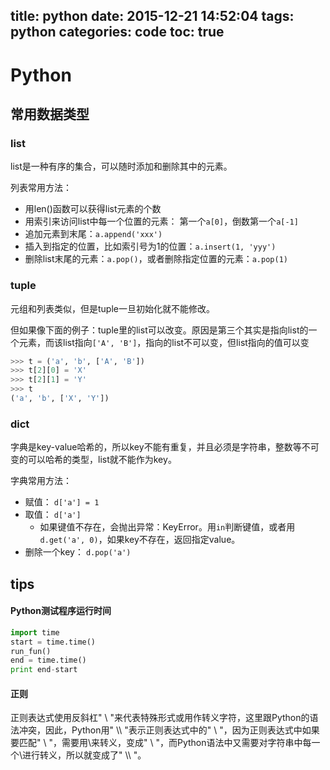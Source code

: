 title: python
date: 2015-12-21 14:52:04
tags: python
categories: code
toc: true 
---
# Python
## 常用数据类型

### list

list是一种有序的集合，可以随时添加和删除其中的元素。

列表常用方法：

* 用len()函数可以获得list元素的个数
* 用索引来访问list中每一个位置的元素： 第一个`a[0]`，倒数第一个`a[-1]`
* 追加元素到末尾：`a.append('xxx')`
* 插入到指定的位置，比如索引号为1的位置：`a.insert(1, 'yyy')`
* 删除list末尾的元素：`a.pop()`，或者删除指定位置的元素：`a.pop(1)`

<!-- more -->

### tuple

元组和列表类似，但是tuple一旦初始化就不能修改。

但如果像下面的例子：tuple里的list可以改变。原因是第三个其实是指向list的一个元素，而该list指向`['A', 'B']`，指向的list不可以变，但list指向的值可以变

```python
>>> t = ('a', 'b', ['A', 'B'])
>>> t[2][0] = 'X'
>>> t[2][1] = 'Y'
>>> t
('a', 'b', ['X', 'Y'])
```

### dict

字典是key-value哈希的，所以key不能有重复，并且必须是字符串，整数等不可变的可以哈希的类型，list就不能作为key。

字典常用方法：

* 赋值： `d['a'] = 1`
* 取值： `d['a']`
    * 如果键值不存在，会抛出异常：KeyError。用`in`判断键值，或者用`d.get('a', 0)`，如果key不存在，返回指定value。
* 删除一个key： `d.pop('a')`

## tips
#### Python测试程序运行时间
 
```python
import time
start = time.time()
run_fun()
end = time.time()
print end-start
```

#### 正则

正则表达式使用反斜杠" \ "来代表特殊形式或用作转义字符，这里跟Python的语法冲突，因此，Python用" \\\\ "表示正则表达式中的" \ "，因为正则表达式中如果要匹配" \ "，需要用\来转义，变成" \\ "，而Python语法中又需要对字符串中每一个\进行转义，所以就变成了" \\\\ "。
